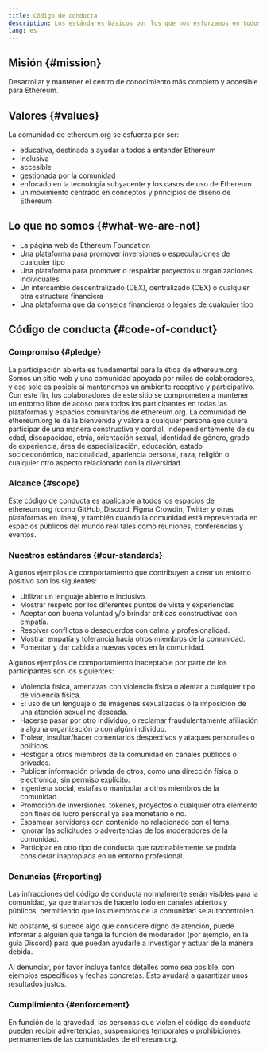 ```yaml
---
title: Código de conducta
description: Los estándares básicos por los que nos esforzamos en todos los espacios de ethereum.org.
lang: es
---
```


## Misión {#mission}

Desarrollar y mantener el centro de conocimiento más completo y accesible para Ethereum.

## Valores {#values}

La comunidad de ethereum.org se esfuerza por ser:

- educativa, destinada a ayudar a todos a entender Ethereum
- inclusiva
- accesible
- gestionada por la comunidad
- enfocado en la tecnología subyacente y los casos de uso de Ethereum
- un movimiento centrado en conceptos y principios de diseño de Ethereum

## Lo que no somos {#what-we-are-not}

- La página web de Ethereum Foundation
- Una plataforma para promover inversiones o especulaciones de cualquier tipo
- Una plataforma para promover o respaldar proyectos u organizaciones individuales
- Un intercambio descentralizado (DEX), centralizado (CEX) o cualquier otra estructura financiera
- Una plataforma que da consejos financieros o legales de cualquier tipo

## Código de conducta {#code-of-conduct}

### Compromiso {#pledge}

La participación abierta es fundamental para la ética de ethereum.org. Somos un sitio web y una comunidad apoyada por miles de colaboradores, y eso solo es posible si mantenemos un ambiente receptivo y participativo. Con este fin, los colaboradores de este sitio se comprometen a mantener un entorno libre de acoso para todos los participantes en todas las plataformas y espacios comunitarios de ethereum.org. La comunidad de ethereum.org le da la bienvenida y valora a cualquier persona que quiera participar de una manera constructiva y cordial, independientemente de su edad, discapacidad, etnia, orientación sexual, identidad de género, grado de experiencia, área de especialización, educación, estado socioeconómico, nacionalidad, apariencia personal, raza, religión o cualquier otro aspecto relacionado con la diversidad.

### Alcance {#scope}

Este código de conducta es apalicable a todos los espacios de ethereum.org (como GitHub, Discord, Figma Crowdin, Twitter y otras plataformas en línea), y también cuando la comunidad está representada en espacios públicos del mundo real tales como reuniones, conferencias y eventos.

### Nuestros estándares {#our-standards}

Algunos ejemplos de comportamiento que contribuyen a crear un entorno positivo son los siguientes:

- Utilizar un lenguaje abierto e inclusivo.
- Mostrar respeto por los diferentes puntos de vista y experiencias
- Aceptar con buena voluntad y/o brindar críticas constructivas con empatía.
- Resolver conflictos o desacuerdos con calma y profesionalidad.
- Mostrar empatía y tolerancia hacia otros miembros de la comunidad.
- Fomentar y dar cabida a nuevas voces en la comunidad.

Algunos ejemplos de comportamiento inaceptable por parte de los participantes son los siguientes:

- Violencia física, amenazas con violencia física o alentar a cualquier tipo de violencia física.
- El uso de un lenguaje o de imágenes sexualizadas o la imposición de una atención sexual no deseada.
- Hacerse pasar por otro individuo, o reclamar fraudulentamente afiliación a alguna organización o con algún individuo.
- Trolear, insultar/hacer comentarios despectivos y ataques personales o políticos.
- Hostigar a otros miembros de la comunidad en canales públicos o privados.
- Publicar información privada de otros, como una dirección física o electrónica, sin permiso explícito.
- Ingeniería social, estafas o manipular a otros miembros de la comunidad.
- Promoción de inversiones, tókenes, proyectos o cualquier otra elemento con fines de lucro personal ya sea monetario o no.
- Espamear servidores con contenido no relacionado con el tema.
- Ignorar las solicitudes o advertencias de los moderadores de la comunidad.
- Participar en otro tipo de conducta que razonablemente se podría considerar inapropiada en un entorno profesional.

### Denuncias {#reporting}

Las infracciones del código de conducta normalmente serán visibles para la comunidad, ya que tratamos de hacerlo todo en canales abiertos y públicos, permitiendo que los miembros de la comunidad se autocontrolen.

No obstante, si sucede algo que considere digno de atención, puede informar a alguien que tenga la función de moderador (por ejemplo, en la guía Discord) para que puedan ayudarle a investigar y actuar de la manera debida.

Al denunciar, por favor incluya tantos detalles como sea posible, con ejemplos específicos y fechas concretas. Esto ayudará a garantizar unos resultados justos.

### Cumplimiento {#enforcement}

En función de la gravedad, las personas que violen el código de conducta pueden recibir advertencias, suspensiones temporales o prohibiciones permanentes de las comunidades de ethereum.org.
